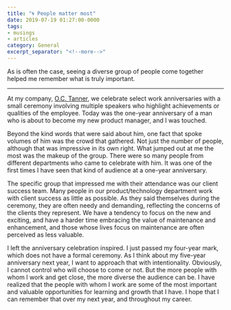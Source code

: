 ```yaml
---
title: "🌀 People matter most"
date: 2019-07-19 01:27:00-0000
tags:
- musings
- articles
category: General
excerpt_separator: "<!--more-->"
---
```


As is often the case, seeing a diverse group of people come together helped me remember what is truly important.

<!--more-->

***

At my company, [O.C. Tanner](https://www.octanner.com), we celebrate select work anniversaries with a small ceremony involving multiple speakers who highlight achievements or qualities of the employee. Today was the one-year anniversary of a man who is about to become my new product manager, and I was touched.

Beyond the kind words that were said about him, one fact that spoke volumes of him was the crowd that gathered. Not just the number of people, although that was impressive in its own right. What jumped out at me the most was the makeup of the group. There were so many people from different departments who came to celebrate with him. It was one of the first times I have seen that kind of audience at a one-year anniversary.

The specific group that impressed me with their attendance was our client success team. Many people in our product/technology department work with client success as little as possible. As they said themselves during the ceremony, they are often needy and demanding, reflecting the concerns of the clients they represent. We have a tendency to focus on the new and exciting, and have a harder time embracing the value of maintenance and enhancement, and those whose lives focus on maintenance are often perceived as less valuable.

I left the anniversary celebration inspired. I just passed my four-year mark, which does not have a formal ceremony. As I think about my five-year anniversary next year, I want to approach that with intentionality. Obviously, I cannot control who will choose to come or not. But the more people with whom I work and get close, the more diverse the audience can be. I have realized that the people with whom I work are some of the most important and valuable opportunities for learning and growth that I have. I hope that I can remember that over my next year, and throughout my career.